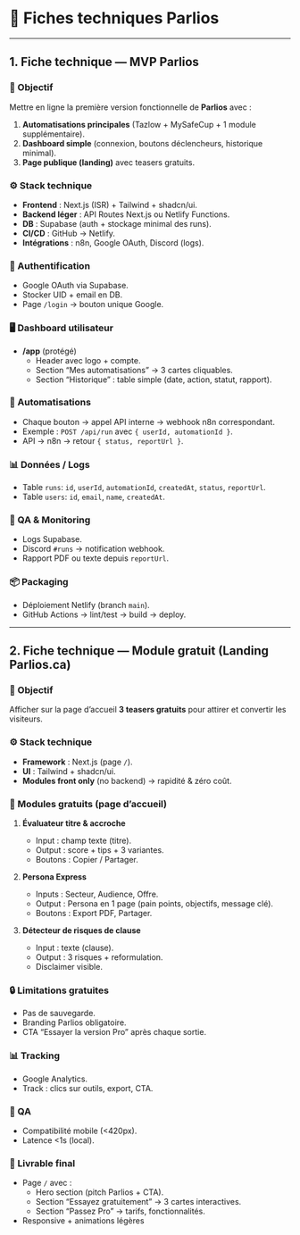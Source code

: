 # 📑 Fiches techniques Parlios

---

## 1. Fiche technique — MVP Parlios

### 🎯 Objectif
Mettre en ligne la première version fonctionnelle de **Parlios** avec :
1. **Automatisations principales** (Tazlow + MySafeCup + 1 module supplémentaire).  
2. **Dashboard simple** (connexion, boutons déclencheurs, historique minimal).  
3. **Page publique (landing)** avec teasers gratuits.

### ⚙️ Stack technique
- **Frontend** : Next.js (ISR) + Tailwind + shadcn/ui.  
- **Backend léger** : API Routes Next.js ou Netlify Functions.  
- **DB** : Supabase (auth + stockage minimal des runs).  
- **CI/CD** : GitHub → Netlify.  
- **Intégrations** : n8n, Google OAuth, Discord (logs).

### 🔐 Authentification
- Google OAuth via Supabase.  
- Stocker UID + email en DB.  
- Page `/login` → bouton unique Google.

### 🖥️ Dashboard utilisateur
- **/app** (protégé)  
  - Header avec logo + compte.  
  - Section “Mes automatisations” → 3 cartes cliquables.  
  - Section “Historique” : table simple (date, action, statut, rapport).

### 🔄 Automatisations
- Chaque bouton → appel API interne → webhook n8n correspondant.  
- Exemple : `POST /api/run` avec `{ userId, automationId }`.  
- API → n8n → retour `{ status, reportUrl }`.

### 📊 Données / Logs
- Table `runs`: `id`, `userId`, `automationId`, `createdAt`, `status`, `reportUrl`.  
- Table `users`: `id`, `email`, `name`, `createdAt`.

### 🧪 QA & Monitoring
- Logs Supabase.  
- Discord `#runs` → notification webhook.  
- Rapport PDF ou texte depuis `reportUrl`.

### 📦 Packaging
- Déploiement Netlify (branch `main`).  
- GitHub Actions → lint/test → build → deploy.

---

## 2. Fiche technique — Module gratuit (Landing Parlios.ca)

### 🎯 Objectif
Afficher sur la page d’accueil **3 teasers gratuits** pour attirer et convertir les visiteurs.

### ⚙️ Stack technique
- **Framework** : Next.js (page `/`).  
- **UI** : Tailwind + shadcn/ui.  
- **Modules front only** (no backend) → rapidité & zéro coût.

### 🎁 Modules gratuits (page d’accueil)
1. **Évaluateur titre & accroche**  
   - Input : champ texte (titre).  
   - Output : score + tips + 3 variantes.  
   - Boutons : Copier / Partager.

2. **Persona Express**  
   - Inputs : Secteur, Audience, Offre.  
   - Output : Persona en 1 page (pain points, objectifs, message clé).  
   - Boutons : Export PDF, Partager.

3. **Détecteur de risques de clause**  
   - Input : texte (clause).  
   - Output : 3 risques + reformulation.  
   - Disclaimer visible.

### 🔒 Limitations gratuites
- Pas de sauvegarde.  
- Branding Parlios obligatoire.  
- CTA “Essayer la version Pro” après chaque sortie.

### 📊 Tracking
- Google Analytics.  
- Track : clics sur outils, export, CTA.

### 🧪 QA
- Compatibilité mobile (<420px).  
- Latence <1s (local).

### 🚀 Livrable final
- Page `/` avec :  
  - Hero section (pitch Parlios + CTA).  
  - Section “Essayez gratuitement” → 3 cartes interactives.  
  - Section “Passez Pro” → tarifs, fonctionnalités.  
- Responsive + animations légères